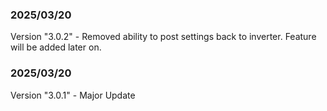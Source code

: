 ### 2025/03/20
Version "3.0.2" - Removed ability to post settings back to inverter. Feature will be added later on.

### 2025/03/20
Version "3.0.1" - Major Update
